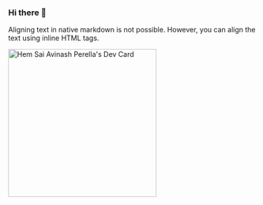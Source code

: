 ### Hi there 👋

<!--
**talktoacomputer/talktoacomputer** is a ✨ _special_ ✨ repository because its `README.md` (this file) appears on your GitHub profile.

Here are some ideas to get you started:

- 🔭 I’m currently working on ...
- 🌱 I’m currently learning ...
- 👯 I’m looking to collaborate on ...
- 🤔 I’m looking for help with ...
- 💬 Ask me about ...
- 📫 How to reach me: ...
- 😄 Pronouns: ...
- ⚡ Fun fact: ...
-->


Aligning text in native markdown is not possible. However, you can align the text using inline HTML tags.

<a href="https://app.daily.dev/talktoacomputer"><img src="https://api.daily.dev/devcards/a608f0e00ea141fbbd10202fa0b3a607.png?r=vg6" width="300" alt="Hem Sai Avinash Perella's Dev Card"/></a>
